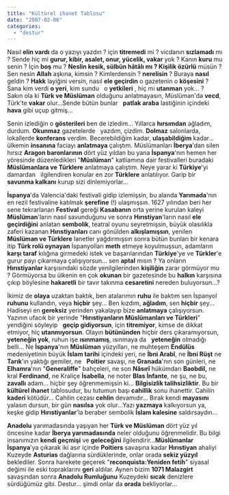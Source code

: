 ```yaml
---
title: "Kültürel ihanet Tablosu"
date: "2007-02-06"
categories: 
  - "destur"
---
```


Nasıl **elin vardı** da o yazıyı yazdın ? için **titremedi** mi ? vicdanın **sızlamadı** mı ? Sende hiç mi **gurur, kibir, asalet, onur, yücelik, vakar** yok ? Kanın **kuru** mu senin ? İçin **boş** mu ? **Neslin kesik, sülbün hâtâlı mı ? Kişilik özürlü** müsün ? Sen nesin **Allah** aşkına, kimsin ? Kimlerdensin ? **nerelisin** ? Buraya **nasıl** geldin ? **Hakk** layiğini versin, nasıl **ele geçirdin** o gazetenin o **köşesini** ? Sana kim verdi **o yeri**, kim sundu   o **yetkileri** , hiç mi **utanman** yok... ?   Sakın ola ki **Türk ve Müslüman** olduğunu anlatmayasın, Müslüman'da **vecd**, Türk'te **vakar** olur...Sende bütün bunlar   **patlak araba** lastiğinin içindeki **hava** gibi uçup gitmiş...

Senin izlediğin o **gösterileri** ben de izledim... Yıllarca **hırsımdan** ağladım, durdum. **Okunmaz** gazetelerde   yazdım, çizdim. **Dolmaz** salonlarda, lokallerde **konferans** verdim. Becerebildiğim kadar, **ulaşabildiğim** kadar... ülkemin **insanına** faciayı **anlatmaya** çalıştım. Müslümanları **İberya**'dan silen hırsız **Aragon baronlarının** dört yüz yıldan bu yana **İspanya**'nın hemen her yöresinde düzenledikleri "**Müslüman**" katliamına dair festivalleri buradaki **Müslümanlara ve Türklere** anlatmaya çalıştım. Neye yarar ki **Türkiye**'yi damardan   ilgilendiren konular en zor **Türklere** anlatılıyor. Garip bir **savunma kalkanı** kurup sizi dinlemiyorlar...

**İspanya**'da Valencia'daki festivali gidip izlemişsin, bu alanda **Yarımada**'nın en rezil festivaline katılmak **şerefine** (!) ulaşmışsın. 1627 yılından beri her sene tekrarlanan **Festival** gereği **Kasabanın** orta yerine kurulan kaleyi **Müslüman**'ların nasıl savunduğunu ve sonra **Hırıstiyan**'ların nasıl **ele geçirdiğini** anlatan **sembolik**, teatral oyunu seyretmişsin, büyük olasılıkla zaferi kazanan **Hırıstiyanları** canı gönülden **alkışlamışsın**, yenilen **Müslüman ve Türklere** lanetler yağdırmışsın sonra bütün bunları bir kenara itip **Türk rolü oynayan** İspanyolları **meth** etmeye koyulmuşsun, adamların **karşı taraf** kılığına girmedeki istek ve başarılarından **Türkiye**'ye ve **Türkler**'e gurur payı çıkarmaya çalışıyorsun... sen **aptal** mısın ? Ya onların **Hırıstiyanlar** karşısındaki sözde yenilgilerinden **kişiliğin** zarar görmüyor mu ? Görmüyorsa bu ülkenin en çok **okunan** bir gazetesinde bu **halkın** karşısına çıkıp böylesine **hakaretli** bir tavır takınma **cesaretini** nereden buluyorsun...?

İkimiz de **olaya** uzaktan baktık, ben atalarımın **ruhu** ile baktım sen İspanyol **ruhunu** kullandın, veya **hiçbir** şey... Ben kızdım, **ağladım**, sen **hiçbir** şey... Hadiseyi en **gereksiz** yerinden yakalayıp bize **anlatmaya** çalışıyorsun. Yazının ufacık bir yerinde "**Hırıstiyanların Müslümanları ve Türkleri**" yendiğini söyleyip   **geçip gidiyorsun**, için **titremiyor**, kimse de dikkat etmiyor, hiç **utanmıyorsun**. Olayın **bütününden** hiçbir ders çıkaramıyorsun, **yeteneğin yok**, ruhun işe **ısınmamış**, ısınmaya da   **yeteneğin** olmadığı belli... Ne **İspanya**'nın **Müslüman** yüzyılları, ne muhteşem **Endülüs** medeniyetinin büyük **İslam tarihi** içindeki yeri, ne **İbni Arabî**, ne **İbni Rüşt** ne **Tarık**'ın yaktığı gemiler, ne   **Poitier** savaşı, ne **Granada**'nın son günleri, ne **Elhamra**'nın "**Generaliffe**" bahçeleri, ne son **Nâsırî** hükümdarı **Baobdil,** ne kral **Ferdinand**, ne Kraliçe **İsabella**, ne noter **Blas İnfante**, ne şu, ne bu, **zavallı** adam... hiçbir şey öğrenmemişsin ki... **Bilgisizlik talihsizliktir**. Bu bir **kültürel ihanet** tablosudur, bu tutumun başı **cahillik** sonu ihanettir. Cahilin **kaderi** kötüdür... Cahilin cezası **cehlin** devamıdır... Bırak kendi **mayasını** yalasın dursun, bir gün **nasılsa** yok olur...Yazı **yazmaya** kalkıyorsun ya, keşke gidip **Hırıstiyanlar**'la beraber sembolik **İslam kalesine** saldırsaydın...

**Anadolu** yarımadasında yaşıyan her **Türk ve Müslüman** dört yüz yıl öncesine kadar **İberya yarımadasında** neler olduğunu öğrenmelidir. Bu bilgi insanımızın **kendi geçmişi** ve **geleceğini** ilgilendirir...**Müslümanlar** **İspanya**'ya çıkarak iki asır içinde **Poitiers** savaşına kadar **Hırıstiyan** ahaliyi Kuzeyde **Asturias** dağlarına sürdüklerinde, onlar orada **sekiz yüzyıl** beklediler. Sonra harekete geçerek "**reconquista:Yeniden fetih**" siyasal değimi ile eski topraklarını **geri** aldılar. Aynen bizim **1071 Malazgirt** savaşından sonra **Anadolu Rumluğunu** Kuzeydeki **sıcak** denizlere sürdüğümüz gibi. Destur... şimdi onlar da **orada** bekliyorlar...
